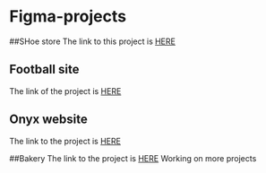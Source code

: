 # Figma-projects

##SHoe store
The link to this project is [HERE](https://www.figma.com/file/hO2COZ1xlijfU8YconayRC/shoe-store?type=design&node-id=0%3A1&mode=design&t=TiL88RgQFdDQ9cp8-1)

## Football site
The link of the project is [HERE](https://www.figma.com/file/UKwkyxyF2LAgY2ztunDH8Z/Football-site?type=design&node-id=0%3A1&mode=design&t=IFXWaTxsY4MUuHvw-1)
## Onyx website
The link to the project is [HERE](https://www.figma.com/file/6GSBU5zpREtSF0IvhpQRrF/Onyx-Web?type=design&node-id=202%3A2&mode=design&t=OzQJHMigT5CdOnNq-1)

##Bakery
The link to the project is [HERE](https://www.figma.com/file/sgYUWgkdFt50nZUBRyR9DG/Untitled?type=design&node-id=0%3A1&mode=design&t=MRq8sEiyPdbicv0S-1)
Working on more projects
